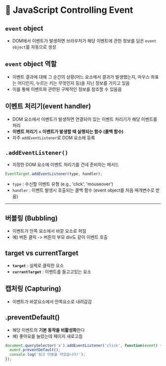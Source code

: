

# 📌 JavaScript Controlling Event

## `event` object
- DOM에서 이벤트가 발생하면 브라우저가 해당 이벤트에 관한 정보를 담은 `event object`를 자동으로 생성

## `event` object 역할
- 이벤트 결과에 대해 그 순간의 상황(어느 요소에서 결과가 발생했는지, 마우스 좌표는 어디인지, 누르는 키는 무엇인지 등)을 지닌 정보를 가지고 있음
- 이를 통해 이벤트와 관련된 구체적인 정보를 참조할 수 있음음

## 이벤트 처리기(event handler)
- DOM 요소에서 이벤트가 발생하면 연결되어 있는 이벤트 처리기가 해당 이벤트를 처리
- **이벤트 처리기 = 이벤트가 발생할 때 실행되는 함수 (콜백 함수)**
- 자주 `addEventListener`로 DOM 요소에 등록

## `.addEventListener()`
- 지정한 DOM 요소에 이벤트 처리기를 건네 준비하는 메서드

```javascript
EventTarget.addEventListener(type, handler);
```

- `type` : 수신할 이벤트 유형 (e.g., 'click', 'mouseover')
- `handler` : 이벤트 발생시 호출되는 콜백 함수 (event object를 처음 매개변수로 받음)

---

## 버블링 (Bubbling)
- 이벤트가 안쪽 요소에서 바깥 요소로 퍼짐 
- 예) 버튼 클릭 -> 버튼의 부모 div도 같이 이벤트 호출

## target vs currentTarget
- **`target`** : 실제로 클릭한 요소 
- **`currentTarget`** : 이벤트를 들고고있는 요소 

## 캡처링 (Capturing)
- 이벤트가 바깥요소에서 안쪽요소로 내려감감

## .preventDefault()
- 해당 이벤트의 **기본 동작을 비활성화**한다
- 예) 좋아요를 눌렀는데 페이지 새로고침 

```javascript
document.querySelector('a').addEventListener('click', function(event) {
  event.preventDefault();
  console.log('링크 이동을 막았습니다!');
});
```
